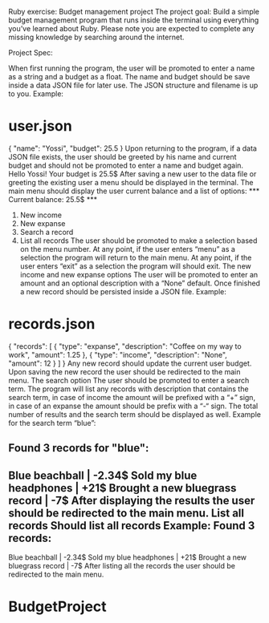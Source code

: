 Ruby exercise: Budget management project
The project goal: Build a simple budget management program that runs inside the terminal using everything you’ve learned about Ruby. Please note you are expected to complete any missing knowledge by searching around the internet.

Project Spec:

When first running the program, the user will be promoted to enter a name as a string and a budget as a float.
The name and budget should be save inside a data JSON file for later use. The JSON structure and filename is up to you. Example:
# user.json
{
"name": "Yossi",
"budget": 25.5
}
Upon returning to the program, if a data JSON file exists, the user should be greeted by his name and current budget and should not be promoted to enter a name and budget again.
Hello Yossi! Your budget is 25.5$
After saving a new user to the data file or greeting the existing user a menu should be displayed in the terminal.
The main menu should display the user current balance and a list of options:
*** Current balance: 25.5$ ***

1) New income
2) New expanse
3) Search a record
4) List all records
   The user should be promoted to make a selection based on the menu number.
   At any point, if the user enters “menu” as a selection the program will return to the main menu.
   At any point, if the user enters “exit” as a selection the program will should exit.
   The new income and new expanse options
   The user will be promoted to enter an amount and an optional description with a “None” default.
   Once finished a new record should be persisted inside a JSON file. Example:
# records.json
{
"records": [
{
"type": "expanse",
"description": "Coffee on my way to work",
"amount": 1.25
},
{
"type": "income",
"description": "None",
"amount": 12
}
]
}
Any new record should update the current user budget.
Upon saving the new record the user should be redirected to the main menu.
The search option
The user should be promoted to enter a search term.
The program will list any records with description that contains the search term, in case of income the amount will be prefixed with a “+” sign, in case of an expanse the amount should be prefix with a “-“ sign. The total number of results and the search term should be displayed as well.
Example for the search term “blue”:

Found 3 records for "blue":
-------------------------------
Blue beachball | -2.34$
Sold my blue headphones | +21$
Brought a new bluegrass record | -7$
After displaying the results the user should be redirected to the main menu.
List all records
Should list all records Example:
Found 3 records:
-------------------------------
Blue beachball | -2.34$
Sold my blue headphones | +21$
Brought a new bluegrass record | -7$
After listing all the records the user should be redirected to the main menu.
# BudgetProject
